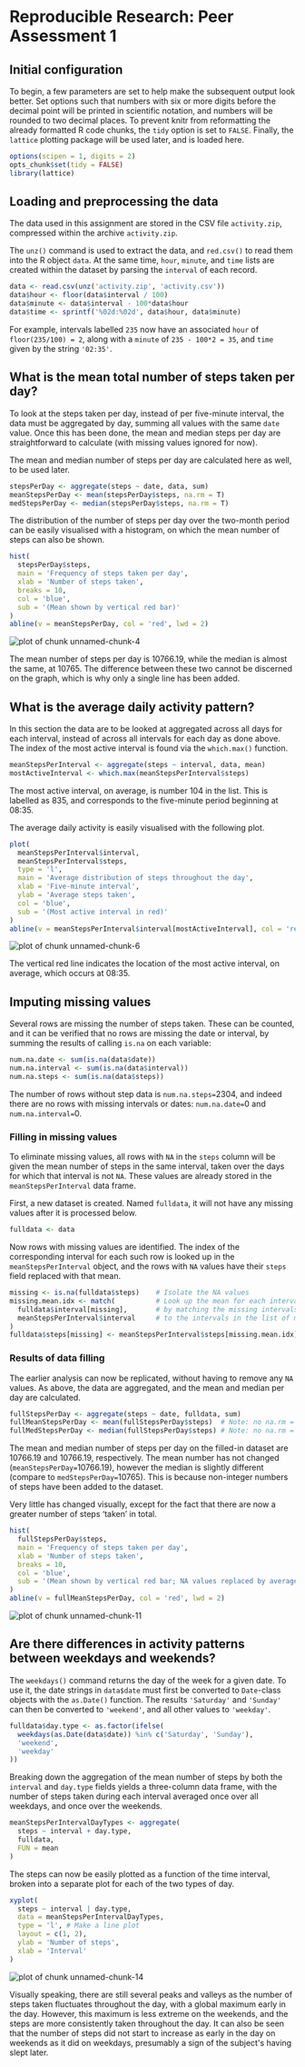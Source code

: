 # Reproducible Research: Peer Assessment 1


## Initial configuration
To begin, a few parameters are set to help make the subsequent output look
better. Set options such that numbers with six or more digits before the
decimal point will be printed in scientific notation, and numbers will be
rounded to two decimal places.
To prevent knitr from reformatting the already formatted R code chunks,
the `tidy` option is set to `FALSE`. Finally, the `lattice` plotting package
will be used later, and is loaded here.

```r
options(scipen = 1, digits = 2)
opts_chunk$set(tidy = FALSE)
library(lattice)
```



## Loading and preprocessing the data

The data used in this assignment are stored in the CSV file `activity.zip`,
compressed within the archive `activity.zip`.

The `unz()` command is used to extract the data, and
`red.csv()` to read them into the R object `data`. At the same time,
`hour`, `minute`, and `time` lists are created within the dataset by
parsing the `interval` of each record.

```r
data <- read.csv(unz('activity.zip', 'activity.csv'))
data$hour <- floor(data$interval / 100)
data$minute <- data$interval - 100*data$hour
data$time <- sprintf('%02d:%02d', data$hour, data$minute)
```

For example, intervals labelled `235` now have an associated `hour` of
`floor(235/100) = 2`, along with a `minute` of `235 - 100*2 = 35`,
and `time` given by the string `'02:35'`.


## What is the mean total number of steps taken per day?

To look at the steps taken per day, instead of per five-minute interval, the
data must be aggregated by day, summing all values with the same `date` value.
Once this has been done, the mean and median steps per day are straightforward
to calculate (with missing values ignored for now).

The mean and median number of steps per day are calculated here as well, to be
used later.

```r
stepsPerDay <- aggregate(steps ~ date, data, sum)
meanStepsPerDay <- mean(stepsPerDay$steps, na.rm = T)
medStepsPerDay <- median(stepsPerDay$steps, na.rm = T)
```


The distribution of the number of steps per day over the two-month period can
be easily visualised with a histogram, on which the mean number of steps can
also be shown.

```r
hist(
  stepsPerDay$steps,
  main = 'Frequency of steps taken per day',
  xlab = 'Number of steps taken',
  breaks = 10,
  col = 'blue',
  sub = '(Mean shown by vertical red bar)'
)
abline(v = meanStepsPerDay, col = 'red', lwd = 2)
```

![plot of chunk unnamed-chunk-4](figure/unnamed-chunk-4.png) 

The mean number of steps per day is 10766.19, while the median is
almost the same, at 10765. The difference between these two cannot
be discerned on the graph, which is why only a single line has been added.


## What is the average daily activity pattern?

In this section the data are to be looked at aggregated across all days for
each interval, instead of across all intervals for each day as done above.
The index of the most active interval is found via the `which.max()` function.

```r
meanStepsPerInterval <- aggregate(steps ~ interval, data, mean)
mostActiveInterval <- which.max(meanStepsPerInterval$steps)
```


The most active interval, on average, is number 104 in the
list. This is labelled as 835, and
corresponds to the five-minute period beginning at
08:35.

The average daily activity is easily visualised with the following plot.

```r
plot(
  meanStepsPerInterval$interval,
  meanStepsPerInterval$steps,
  type = 'l',
  main = 'Average distribution of steps throughout the day',
  xlab = 'Five-minute interval',
  ylab = 'Average steps taken',
  col = 'blue',
  sub = '(Most active interval in red)'
)
abline(v = meanStepsPerInterval$interval[mostActiveInterval], col = 'red')
```

![plot of chunk unnamed-chunk-6](figure/unnamed-chunk-6.png) 


The vertical red line indicates the location of the most active interval, on
average, which occurs at 08:35.


## Imputing missing values

Several rows are missing the number of steps taken. These can be counted,
and it can be verified that no rows are missing the date or interval,
by summing the results of calling `is.na` on each variable:

```r
num.na.date <- sum(is.na(data$date))
num.na.interval <- sum(is.na(data$interval))
num.na.steps <- sum(is.na(data$steps))
```

The number of rows without step data is `num.na.steps=`2304, and
indeed there are no rows with missing intervals or dates:
`num.na.date=`0 and `num.na.interval=`0.


### Filling in missing values

To eliminate missing values, all rows with `NA` in the `steps` column
will be given the mean number of steps in the same interval, taken over the
days for which that interval is not `NA`. These values are already
stored in the `meanStepsPerInterval` data frame.

First, a new dataset is created. Named `fulldata`, it will not have any
missing values after it is processed below.

```r
fulldata <- data
```


Now rows with missing values are identified. The index of the corresponding
interval for each such row is looked up in the `meanStepsPerInterval` object,
and the rows with `NA` values have their `steps` field replaced with that mean.

```r
missing <- is.na(fulldata$steps)    # Isolate the NA values
missing.mean.idx <- match(          # Look up the mean for each interval,
  fulldata$interval[missing],       # by matching the missing intervals
  meanStepsPerInterval$interval     # to the intervals in the list of means
)
fulldata$steps[missing] <- meanStepsPerInterval$steps[missing.mean.idx]
```



### Results of data filling

The earlier analysis can now be replicated, without having to remove any `NA`
values. As above, the data are aggregated, and the mean and median per day
are calculated.

```r
fullStepsPerDay <- aggregate(steps ~ date, fulldata, sum)
fullMeanStepsPerDay <- mean(fullStepsPerDay$steps)  # Note: no na.rm = T
fullMedStepsPerDay <- median(fullStepsPerDay$steps) # Note: no na.rm = T
```

The mean and median number of steps per day on the filled-in dataset are
10766.19 and 10766.19, respectively.
The mean number has not changed (`meanStepsPerDay=`10766.19),
however the median is slightly different
(compare to `medStepsPerDay=`10765).
This is because non-integer numbers of steps have been added to the dataset.

Very little has changed visually, except for the fact that there are now a
greater number of steps &lsquo;taken&rsquo; in total.

```r
hist(
  fullStepsPerDay$steps,
  main = 'Frequency of steps taken per day',
  xlab = 'Number of steps taken',
  breaks = 10,
  col = 'blue',
  sub = '(Mean shown by vertical red bar; NA values replaced by averages)'
)
abline(v = fullMeanStepsPerDay, col = 'red', lwd = 2)
```

![plot of chunk unnamed-chunk-11](figure/unnamed-chunk-11.png) 



## Are there differences in activity patterns between weekdays and weekends?

The `weekdays()` command returns the day of the week for a given date. To use 
it, the date strings in `data$date` must first be converted to `Date`-class
objects with the `as.Date()` function. The results `'Saturday'` and `'Sunday'`
can then be converted to `'weekend'`, and all other values to `'weekday'`.

```r
fulldata$day.type <- as.factor(ifelse(
  weekdays(as.Date(data$date)) %in% c('Saturday', 'Sunday'),
  'weekend',
  'weekday'
))
```


Breaking down the aggregation of the mean number of steps by both the
`interval` and `day.type` fields yields a three-column data frame, with the
number of steps taken during each interval averaged once over all weekdays,
and once over the weekends.

```r
meanStepsPerIntervalDayTypes <- aggregate(
  steps ~ interval + day.type,
  fulldata,
  FUN = mean
)
```


The steps can now be easily plotted as a function of the time interval, broken
into a separate plot for each of the two types of day.

```r
xyplot(
  steps ~ interval | day.type,
  data = meanStepsPerIntervalDayTypes,
  type = 'l', # Make a line plot
  layout = c(1, 2),
  ylab = 'Number of steps',
  xlab = 'Interval'
)
```

![plot of chunk unnamed-chunk-14](figure/unnamed-chunk-14.png) 


Visually speaking, there are still several peaks and valleys as the number
of steps taken fluctuates throughout the day, with a global maximum early in
the day. However, this maximum is less extreme on the weekends, and the steps
are more consistently taken throughout the day. It can also be seen that the
number of steps did not start to increase as early in the day on weekends as
it did on weekdays, presumably a sign of the subject's having slept later.
